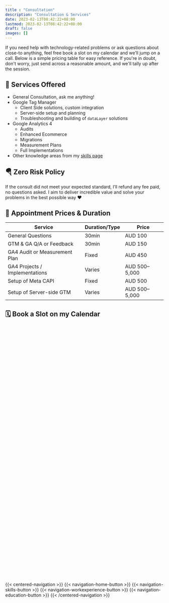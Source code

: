 ```yaml
---
title : "Consultation"
description: "Consultation & Services"
date: 2023-02-13T08:42:22+08:00
lastmod: 2023-02-13T08:42:22+08:00
draft: false
images: []
---
```


If you need help with technology-related problems or ask questions about close-to anything, feel free book a slot on my calendar and we’ll jump on a call. Below is a simple pricing table for easy reference. If you're in doubt, don't worry, just send across a reasonable amount, and we'll tally up after the session.

## 📃 Services Offered

- General Consultation, ask me anything!
- Google Tag Manager
    - Client Side solutions, custom integration
    - Server-side setup and planning
    - Troubleshooting and building of `dataLayer` solutions
- Google Analytics 4
    - Audits
    - Enhanced Ecommerce
    - Migrations
    - Measurement Plans
    - Full Implementations
- Other knowledge areas from my [skills page](/skills/)

## 🪂 Zero Risk Policy

If the consult did not meet your expected standard, I’ll refund any fee paid, no questions asked. I aim to deliver incredible value and solve your problems in the best possible way ❤️

## 🎫 Appointment Prices & Duration

| Service                           | Duration/Type | Price         |
| ----------------------------------| --------------| --------------|
| General Questions                 | 30min         | AUD 100       |
| GTM & GA Q/A or Feedback          | 30min         | AUD 150       |
| GA4 Audit or Measurement Plan     | Fixed         | AUD 450       |
| GA4 Projects / Implementations    | Varies        | AUD 500–5,000 |
| Setup of Meta CAPI                | Fixed         | AUD 500       |
| Setup of Server-side GTM          | Varies        | AUD 500–5,000 |

## 🗓️ Book a Slot on my Calendar

<!-- Calendly inline widget begin -->
<div class="calendly-inline-widget" data-url="https://calendly.com/henriksoederlund" style="min-width:100%;height:800px;"></div>
<script type="text/javascript" src="https://assets.calendly.com/assets/external/widget.js" async></script>
<!-- Calendly inline widget end -->

{{< centered-navigation >}}
    {{< navigation-home-button >}}
    {{< navigation-skills-button >}}
    {{< navigation-workexperience-button >}}
    {{< navigation-education-button >}}
{{< /centered-navigation >}}